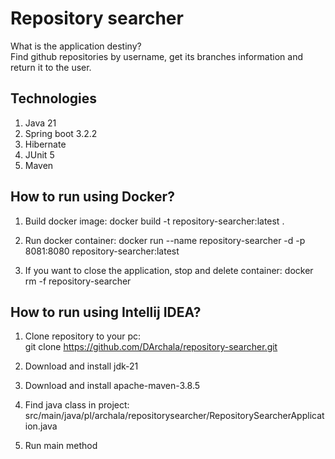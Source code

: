 # Repository searcher

 What is the application destiny?  
 Find github repositories by username, get its branches information and return it to the user.

## Technologies
1. Java 21
2. Spring boot 3.2.2
3. Hibernate
4. JUnit 5
5. Maven

## How to run using Docker?

1. Build docker image:
docker build -t repository-searcher:latest .

2. Run docker container:
docker run --name repository-searcher -d -p 8081:8080 repository-searcher:latest
 
3. If you want to close the application, stop and delete container:
docker rm -f repository-searcher

## How to run using Intellij IDEA?

1. Clone repository to your pc:  
git clone https://github.com/DArchala/repository-searcher.git

2. Download and install jdk-21
 
3. Download and install apache-maven-3.8.5

4. Find java class in project:  
src/main/java/pl/archala/repositorysearcher/RepositorySearcherApplication.java

5. Run main method

